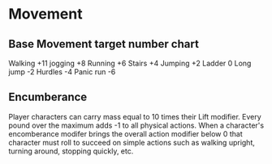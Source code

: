 # Movement #

## Base Movement target number chart ##
Walking +11
jogging +8
Running +6
Stairs +4
Jumping +2
Ladder 0
Long jump -2
Hurdles -4
Panic run -6

## Encumberance ##
Player characters can carry mass equal to 10 times their Lift modifier. Every pound over the maximum adds -1 to all physical actions. When a character's encomberance modifer brings the overall action modifier below 0 that character must roll to succeed on simple actions such as walking upright, turning around, stopping quickly, etc.
